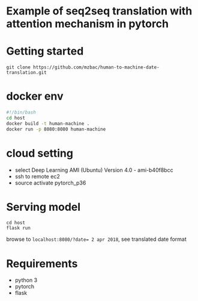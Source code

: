 # Example of seq2seq translation with attention mechanism in pytorch

# Getting started
```
git clone https://github.com/mzbac/human-to-machine-date-translation.git
```
# docker env
```bash
#!/bin/bash
cd host
docker build -t human-machine .
docker run -p 8080:8080 human-machine
```
# cloud setting
- select Deep Learning AMI (Ubuntu) Version 4.0 - ami-b40f8bcc
- ssh to remote ec2
- source activate pytorch_p36

# Serving model 
```
cd host
flask run
```
browse to `localhost:8080/?date= 2 apr 2018`, see translated date format

# Requirements 
- python 3
- pytorch
- flask
